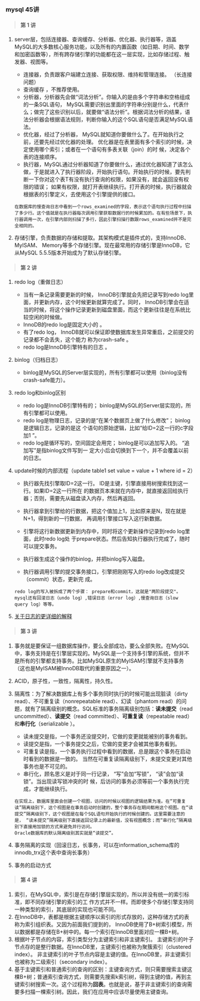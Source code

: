 ### mysql 45讲

> #### 第 1 讲

1. server层，包括连接器、查询缓存、分析器、优化器、执行器等，涵盖MySQL的大多数核心服务功能，以及所有的内置函数（如日期、时间、数学和加密函数等），所有跨存储引擎的功能都在这一层实现，比如存储过程、触发器、视图等。 
   * 连接器，负责跟客户端建立连接、获取权限、维持和管理连接。 （长连接问题）
   * 查询缓存 ，不推荐使用。
   * 分析器，分析器先会做“词法分析”。你输入的是由多个字符串和空格组成的一条SQL语句， MySQL需要识别出里面的字符串分别是什么，代表什么；做完了这些识别以后，就要做“语法分析”。根据词法分析的结果，语法分析器会根据语法规则，判断你输入的这个SQL语句是否满足MySQL语法。 
   * 优化器，经过了分析器， MySQL就知道你要做什么了。在开始执行之前，还要先经过优化器的处理。
     优化器是在表里面有多个索引的时候，决定使用哪个索引；或者在一个语句有多表关联（join）的时
     候，决定各个表的连接顺序。 
   * 执行器，MySQL通过分析器知道了你要做什么，通过优化器知道了该怎么做，于是就进入了执行器阶段，开始执行语句。开始执行的时候，要先判断一下你对这个表T有没有执行查询的权限，如果没有，就会返回没有权限的错误； 如果有权限，就打开表继续执行。打开表的时候，执行器就会根据表的引擎定义，去使用这个引擎提供的接口。  
   
   ```
   在数据库的慢查询日志中看到一个rows_examined的字段，表示这个语句执行过程中扫描了多少行。这个值就是在执行器每次调用引擎获取数据行的时候累加的。在有些场景下，执行器调用一次，在引擎内部则扫描了多行，因此引擎扫描行数跟rows_examined并不是完全相同的。
   ```
   
2. 存储引擎，负责数据的存储和提取。其架构模式是插件式的，支持InnoDB、 MyISAM、 Memory等多个存储引擎。现在最常用的存储引擎是InnoDB，它从MySQL 5.5.5版本开始成为了默认存储引擎。 





> #### 第 2 讲

1. redo log（重做日志）
   * 当有一条记录需要更新的时候， InnoDB引擎就会先把记录写到redo log里面，并更新内存，这个时候更新就算完成了。同时， InnoDB引擎会在适当的时候，将这个操作记录更新到磁盘里面，而这个更新往往是在系统比较空闲的时候做。
   *  InnoDB的redo log是固定大小的 。
   * 有了redo log， InnoDB就可以保证即使数据库发生异常重启，之前提交的记录都不会丢失，这个能力
     称为crash-safe 。
   * redo log是InnoDB引擎特有的日志 。
   
2. binlog（归档日志）
   
   * binlog是MySQL的Server层实现的，所有引擎都可以使用（binlog没有crash-safe能力）。
   
3. redo log和binlog区别

   * redo log是InnoDB引擎特有的； binlog是MySQL的Server层实现的，所有引擎都可以使用。
   * redo log是物理日志，记录的是“在某个数据页上做了什么修改”； binlog是逻辑日志，记录的是这
     个语句的原始逻辑，比如“给ID=2这一行的c字段加1 ”。 
   * redo log是循环写的，空间固定会用完； binlog是可以追加写入的。 “追加写”是指binlog文件写到一
     定大小后会切换到下一个，并不会覆盖以前的日志。 

4. update时候的内部流程（update table1 set value = value + 1 where id = 2）

   * 执行器先找引擎取ID=2这一行。 ID是主键，引擎直接用树搜索找到这一行。如果ID=2这一行所在
     的数据页本来就在内存中，就直接返回给执行器；否则，需要先从磁盘读入内存，然后再返回。

   * 执行器拿到引擎给的行数据，把这个值加上1，比如原来是N，现在就是N+1，得到新的一行数据，
     再调用引擎接口写入这行新数据。

   * 引擎将这行新数据更新到内存中，同时将这个更新操作记录到redo log里面，此时redo log处
     于prepare状态。然后告知执行器执行完成了，随时可以提交事务。

   * 执行器生成这个操作的binlog，并把binlog写入磁盘。

   * 执行器调用引擎的提交事务接口，引擎把刚刚写入的redo log改成提交（commit）状态，更新完
     成。 

   ```
   redo log的写入被拆成了两个步骤： prepare和commit，这就是"两阶段提交"。
   mysql还有回滚日志（undo log）,错误日志（error log）,慢查询日志（slow query log）等等。
   ```

5. [关于日志的更详细的解释](https://www.cnblogs.com/wy123/p/8365234.html)



> #### 第 3 讲

1. 事务就是要保证一组数据库操作，要么全部成功，要么全部失败。在MySQL中，事务支持是在引擎层实现的。MySQL是一个支持多引擎的系统，但并不是所有的引擎都支持事务。比如MySQL原生的MyISAM引擎就不支持事务（这也是MyISAM被InnoDB取代的重要原因之一）。 

2. ACID，原子性，一致性，隔离性，持久性。

3. 隔离性：为了解决数据库上有多个事务同时执行的时候可能出现脏读（dirty read）、不可重复读（nonrepeatable read）、幻读（phantom read）的问题，就有了隔离级别的概念。SQL标准的事务隔离级别包括：<b>读未提交</b>（read uncommitted）、<b>读提交</b>（read committed）、<b>可重复读</b>（repeatable read）和<b>串行化</b>（serializable ）。 

   * 读未提交是指，一个事务还没提交时，它做的变更就能被别的事务看到。
   * 读提交是指，一个事务提交之后，它做的变更才会被其他事务看到。
   * 可重复读是指，一个事务执行过程中看到的数据，总是跟这个事务在启动时看到的数据是一致的。
     当然在可重复读隔离级别下，未提交变更对其他事务也是不可见的。
   * 串行化，顾名思义是对于同一行记录， “写”会加“写锁”， “读”会加“读锁”。当出现读写锁冲突的时
     候，后访问的事务必须等前一个事务执行完成，才能继续执行。

   ```
   在实现上，数据库里面会创建一个视图，访问的时候以视图的逻辑结果为准。在“可重复读”隔离级别下，这个视图是在事务启动时创建的，整个事务存在期间都用这个视图。在“读提交”隔离级别下，这个视图是在每个SQL语句开始执行的时候创建的。这里需要注意的是， “读未提交”隔离级别下直接返回记录上的最新值，没有视图概念；而“串行化”隔离级别下直接用加锁的方式来避免并行访问。
   Oracle数据库的默认隔离级别其实就是“读提交”。
   ```


4. 事务隔离的实现（回滚日志，长事务，可以在information_schema库的innodb_trx这个表中查询长事务）

5. 事务的启动方式

   

> #### 第 4 讲

1. 索引，在MySQL中，索引是在存储引擎层实现的，所以并没有统一的索引标准，即不同存储引擎的索引的工
   作方式并不一样。而即使多个存储引擎支持同一种类型的索引，其底层的实现也可能不同。 
2. 在InnoDB中，表都是根据主键顺序以索引的形式存放的，这种存储方式的表称为索引组织表。又因为前面我们提到的， InnoDB使用了B+树索引模型，所以数据都是存储在B+树中的。每一个索引在InnoDB里面对应一棵B+树。 
3. 根据叶子节点的内容，索引类型分为主键索引和非主键索引。
   主键索引的叶子节点存的是整行数据。在InnoDB里，主键索引也被称为聚簇索引（clustered index）。
   非主键索引的叶子节点内容是主键的值。在InnoDB里，非主键索引也被称为二级索引（secondary index）。 
4. 基于主键索引和普通索引的查询的区别：主键查询方式，则只需要搜索主键这棵B+树；普通索引查询方式，则需要先搜索k索引树，得到主键的值，再到主键索引树搜索一次。这个过程称为<b>回表</b>。也就是说，基于非主键索引的查询需要多扫描一棵索引树。因此，我们在应用中应该尽量使用主键查询。  





